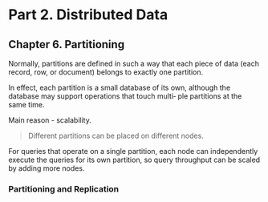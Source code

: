 # Part 2. Distributed Data

## Chapter 6. Partitioning

Normally, partitions are defined in such a way that each piece of data (each record, row, or document) belongs to exactly one partition.

 In effect, each partition is a small database of its own, although the database may support operations that touch multi‐ ple partitions at the same time.

 Main reason - scalability.
 > Different partitions can be placed on different nodes. 

For queries that operate on a single partition, each node can independently execute the queries for its own partition, so query throughput can be scaled by adding more nodes.

### Partitioning and Replication 
